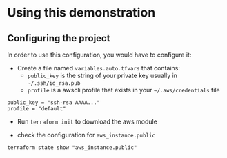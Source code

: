 # Using this demonstration

## Configuring the project

In order to use this configuration, you would have to configure it:

- Create a file named `variables.auto.tfvars` that contains:
  - `public_key` is the string of your private key usually in `~/.ssh/id_rsa.pub`
  - `profile` is a awscli profile that exists in your `~/.aws/credentials` file

```text
public_key = "ssh-rsa AAAA..."
profile = "default"
```

- Run `terraform init` to download the aws module

- check the configuration for `aws_instance.public`

```shell
terraform state show "aws_instance.public"
```

